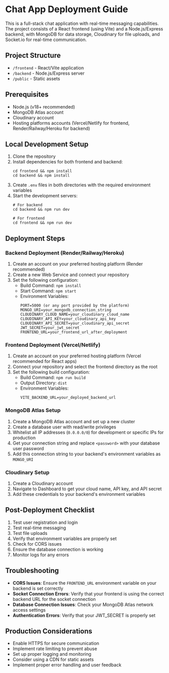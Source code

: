 # Chat App Deployment Guide

This is a full-stack chat application with real-time messaging capabilities. The project consists of a React frontend (using Vite) and a Node.js/Express backend, with MongoDB for data storage, Cloudinary for file uploads, and Socket.io for real-time communication.

## Project Structure

- `/frontend` - React/Vite application
- `/backend` - Node.js/Express server
- `/public` - Static assets

## Prerequisites

- Node.js (v18+ recommended)
- MongoDB Atlas account
- Cloudinary account
- Hosting platforms accounts (Vercel/Netlify for frontend, Render/Railway/Heroku for backend)

## Local Development Setup

1. Clone the repository
2. Install dependencies for both frontend and backend:
   ```
   cd frontend && npm install
   cd backend && npm install
   ```
3. Create `.env` files in both directories with the required environment variables
4. Start the development servers:
   ```
   # For backend
   cd backend && npm run dev
   
   # For frontend
   cd frontend && npm run dev
   ```

## Deployment Steps

### Backend Deployment (Render/Railway/Heroku)

1. Create an account on your preferred hosting platform (Render recommended)
2. Create a new Web Service and connect your repository
3. Set the following configuration:
   - Build Command: `npm install`
   - Start Command: `npm start`
   - Environment Variables:
     ```
     PORT=5000 (or any port provided by the platform)
     MONGO_URI=your_mongodb_connection_string
     CLOUDINARY_CLOUD_NAME=your_cloudinary_cloud_name
     CLOUDINARY_API_KEY=your_cloudinary_api_key
     CLOUDINARY_API_SECRET=your_cloudinary_api_secret
     JWT_SECRET=your_jwt_secret
     FRONTEND_URL=your_frontend_url_after_deployment
     ```

### Frontend Deployment (Vercel/Netlify)

1. Create an account on your preferred hosting platform (Vercel recommended for React apps)
2. Connect your repository and select the frontend directory as the root
3. Set the following build configuration:
   - Build Command: `npm run build`
   - Output Directory: `dist`
   - Environment Variables:
     ```
     VITE_BACKEND_URL=your_deployed_backend_url
     ```

### MongoDB Atlas Setup

1. Create a MongoDB Atlas account and set up a new cluster
2. Create a database user with read/write privileges
3. Whitelist all IP addresses (`0.0.0.0/0`) for development or specific IPs for production
4. Get your connection string and replace `<password>` with your database user password
5. Add this connection string to your backend's environment variables as `MONGO_URI`

### Cloudinary Setup

1. Create a Cloudinary account
2. Navigate to Dashboard to get your cloud name, API key, and API secret
3. Add these credentials to your backend's environment variables

## Post-Deployment Checklist

1. Test user registration and login
2. Test real-time messaging
3. Test file uploads
4. Verify that environment variables are properly set
5. Check for CORS issues
6. Ensure the database connection is working
7. Monitor logs for any errors

## Troubleshooting

- **CORS Issues**: Ensure the `FRONTEND_URL` environment variable on your backend is set correctly
- **Socket Connection Errors**: Verify that your frontend is using the correct backend URL for the socket connection
- **Database Connection Issues**: Check your MongoDB Atlas network access settings
- **Authentication Errors**: Verify that your JWT_SECRET is properly set

## Production Considerations

- Enable HTTPS for secure communication
- Implement rate limiting to prevent abuse
- Set up proper logging and monitoring
- Consider using a CDN for static assets
- Implement proper error handling and user feedback 